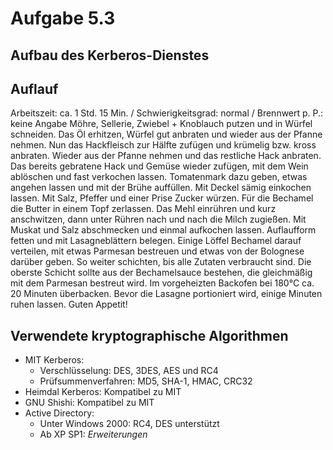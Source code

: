 # Aufgabe 5.3
## Aufbau des Kerberos-Dienstes

## Auflauf
 Arbeitszeit: ca. 1 Std. 15 Min. / Schwierigkeitsgrad: normal / Brennwert p. P.: keine Angabe
Möhre, Sellerie, Zwiebel + Knoblauch putzen und in Würfel schneiden. Das Öl erhitzen, Würfel gut anbraten und wieder aus der Pfanne nehmen.
Nun das Hackfleisch zur Hälfte zufügen und krümelig bzw. kross anbraten. Wieder aus der Pfanne nehmen und das restliche Hack anbraten. Das bereits gebratene Hack und Gemüse wieder zufügen, mit dem Wein ablöschen und fast verkochen lassen. Tomatenmark dazu geben, etwas angehen lassen und mit der Brühe auffüllen. Mit Deckel sämig einkochen lassen. Mit Salz, Pfeffer und einer Prise Zucker würzen.
Für die Bechamel die Butter in einem Topf zerlassen. Das Mehl einrühren und kurz anschwitzen, dann unter Rühren nach und nach die Milch zugießen. Mit Muskat und Salz abschmecken und einmal aufkochen lassen.
Auflaufform fetten und mit Lasagneblättern belegen. Einige Löffel Bechamel darauf verteilen, mit etwas Parmesan bestreuen und etwas von der Bolognese darüber geben. So weiter schichten, bis alle Zutaten verbraucht sind. Die oberste Schicht sollte aus der Bechamelsauce bestehen, die gleichmäßig mit dem Parmesan bestreut wird.
Im vorgeheizten Backofen bei 180°C ca. 20 Minuten überbacken. Bevor die Lasagne portioniert wird, einige Minuten ruhen lassen. Guten Appetit!

## Verwendete kryptographische Algorithmen
* MIT Kerberos:
    * Verschlüsselung: DES, 3DES, AES und RC4
    * Prüfsummenverfahren: MD5, SHA-1, HMAC, CRC32
* Heimdal Kerberos: Kompatibel zu MIT
* GNU Shishi: Kompatibel zu MIT
* Active Directory: 
    * Unter Windows 2000: RC4, DES unterstützt
    * Ab XP SP1: *Erweiterungen*
